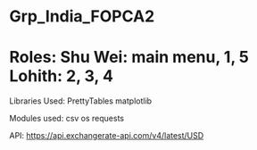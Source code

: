# Grp_India_FOPCA2
# Roles: Shu Wei: main menu, 1, 5 Lohith: 2, 3, 4

Libraries Used:
PrettyTables
matplotlib

Modules used:
csv
os
requests

API:
https://api.exchangerate-api.com/v4/latest/USD